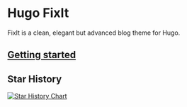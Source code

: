 # Hugo FixIt

FixIt is a clean, elegant but advanced blog theme for Hugo.

## [Getting started](https://fixit.lruihao.cn/categories/documentation/)

## Star History

[![Star History Chart](https://api.star-history.com/svg?repos=hugo-fixit/FixIt,hugo-fixit/docs,hugo-fixit/hugo-fixit-blog-git,hugo-fixit/hugo-fixit-blog-go&type=Date)](https://star-history.com/#hugo-fixit/FixIt&hugo-fixit/docs&hugo-fixit/hugo-fixit-blog-git&&hugo-fixit/hugo-fixit-blog-go&Date)
